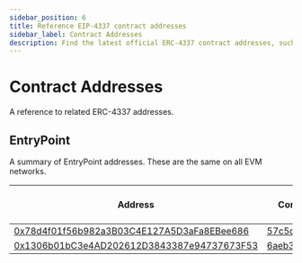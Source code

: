```yaml
---
sidebar_position: 6
title: Reference EIP-4337 contract addresses
sidebar_label: Contract Addresses
description: Find the latest official ERC-4337 contract addresses, such as the EntryPoint, on all EVM networks.
---
```


# Contract Addresses

A reference to related ERC-4337 addresses.

## EntryPoint

A summary of EntryPoint addresses. These are the same on all EVM networks.

| Address                                                                                                                | Commit                                                                                | Related Bundler version                                                         | Audited |
| ---------------------------------------------------------------------------------------------------------------------- | ------------------------------------------------------------------------------------- | ------------------------------------------------------------------------------- | ------- |
| [0x78d4f01f56b982a3B03C4E127A5D3aFa8EBee686](https://blockscan.com/address/0x78d4f01f56b982a3B03C4E127A5D3aFa8EBee686) | [57c5d77c77](https://github.com/eth-infinitism/account-abstraction/commit/57c5d77c77) | [v0.1.x](https://github.com/stackup-wallet/stackup-bundler/releases/tag/v0.1.0) | ❌      |
| [0x1306b01bC3e4AD202612D3843387e94737673F53](https://blockscan.com/address/0x1306b01bC3e4AD202612D3843387e94737673F53) | [6aeb396](https://github.com/eth-infinitism/account-abstraction/commit/6aeb396)       | [v0.2.x](https://github.com/stackup-wallet/stackup-bundler/releases/tag/v0.2.0) | 🚧      |
